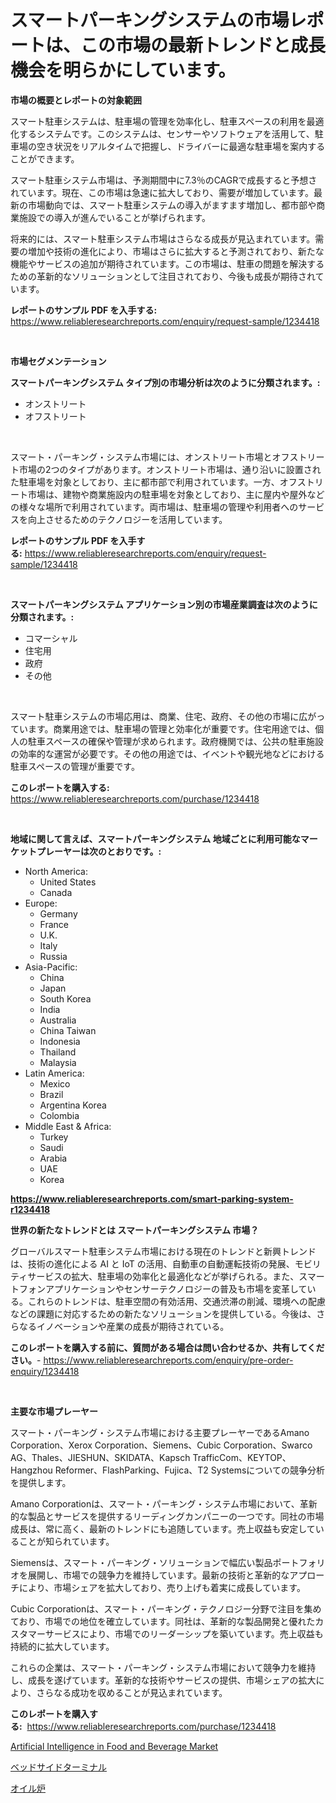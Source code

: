 <p><h1>スマートパーキングシステムの市場レポートは、この市場の最新トレンドと成長機会を明らかにしています。</h1></p><p><strong>市場の概要とレポートの対象範囲</strong></p>
<p><p>スマート駐車システムは、駐車場の管理を効率化し、駐車スペースの利用を最適化するシステムです。このシステムは、センサーやソフトウェアを活用して、駐車場の空き状況をリアルタイムで把握し、ドライバーに最適な駐車場を案内することができます。</p><p>スマート駐車システム市場は、予測期間中に7.3％のCAGRで成長すると予想されています。現在、この市場は急速に拡大しており、需要が増加しています。最新の市場動向では、スマート駐車システムの導入がますます増加し、都市部や商業施設での導入が進んでいることが挙げられます。</p><p>将来的には、スマート駐車システム市場はさらなる成長が見込まれています。需要の増加や技術の進化により、市場はさらに拡大すると予測されており、新たな機能やサービスの追加が期待されています。この市場は、駐車の問題を解決するための革新的なソリューションとして注目されており、今後も成長が期待されています。</p></p>
<p><strong>レポートのサンプル PDF を入手する:</strong> <a href="https://www.reliableresearchreports.com/enquiry/request-sample/1234418">https://www.reliableresearchreports.com/enquiry/request-sample/1234418</a></p>
<p>&nbsp;</p>
<p><strong>市場セグメンテーション</strong></p>
<p><strong>スマートパーキングシステム タイプ別の市場分析は次のように分類されます。:</strong></p>
<p><ul><li>オンストリート</li><li>オフストリート</li></ul></p>
<p>&nbsp;</p>
<p><p>スマート・パーキング・システム市場には、オンストリート市場とオフストリート市場の2つのタイプがあります。オンストリート市場は、通り沿いに設置された駐車場を対象としており、主に都市部で利用されています。一方、オフストリート市場は、建物や商業施設内の駐車場を対象としており、主に屋内や屋外などの様々な場所で利用されています。両市場は、駐車場の管理や利用者へのサービスを向上させるためのテクノロジーを活用しています。</p></p>
<p><strong>レポートのサンプル PDF を入手する:</strong>&nbsp;<a href="https://www.reliableresearchreports.com/enquiry/request-sample/1234418">https://www.reliableresearchreports.com/enquiry/request-sample/1234418</a></p>
<p>&nbsp;</p>
<p><strong> スマートパーキングシステム アプリケーション別の市場産業調査は次のように分類されます。:</strong></p>
<p><ul><li>コマーシャル</li><li>住宅用</li><li>政府</li><li>その他</li></ul></p>
<p>&nbsp;</p>
<p><p>スマート駐車システムの市場応用は、商業、住宅、政府、その他の市場に広がっています。商業用途では、駐車場の管理と効率化が重要です。住宅用途では、個人の駐車スペースの確保や管理が求められます。政府機関では、公共の駐車施設の効率的な運営が必要です。その他の用途では、イベントや観光地などにおける駐車スペースの管理が重要です。</p></p>
<p><strong>このレポートを購入する:</strong>&nbsp; <a href="https://www.reliableresearchreports.com/purchase/1234418">https://www.reliableresearchreports.com/purchase/1234418</a></p>
<p>&nbsp;</p>
<p><strong>地域に関して言えば、スマートパーキングシステム 地域ごとに利用可能なマーケットプレーヤーは次のとおりです。:</strong></p>
<p><ul>
    <li>
        North America:
        <ul>
            <li>United States</li>
            <li>Canada</li>
        </ul>
    </li>
    <li>
        Europe:
        <ul>
            <li>Germany</li>
            <li>France</li>
            <li>U.K.</li>
            <li>Italy</li>
            <li>Russia</li>
        </ul>
    </li>
    <li>
        Asia-Pacific:
        <ul>
            <li>China</li>
            <li>Japan</li>
            <li>South Korea</li>
            <li>India</li>
            <li>Australia</li>
            <li>China Taiwan</li>
            <li>Indonesia</li>
            <li>Thailand</li>
            <li>Malaysia</li>
        </ul>
    </li>
    <li>
        Latin America:
        <ul>
            <li>Mexico</li>
            <li>Brazil</li>
            <li>Argentina Korea</li>
            <li>Colombia</li>
        </ul>
    </li>
    <li>
        Middle East & Africa:
        <ul>
            <li>Turkey</li>
            <li>Saudi</li>
            <li>Arabia</li>
            <li>UAE</li>
            <li>Korea</li>
        </ul>
    </li>
    </ul></p>
<p><strong><a href="https://www.reliableresearchreports.com/smart-parking-system-r1234418">https://www.reliableresearchreports.com/smart-parking-system-r1234418</a></strong>&nbsp;</p>
<p><strong>世界の新たなトレンドとは スマートパーキングシステム 市場？</strong></p>
<p><p>グローバルスマート駐車システム市場における現在のトレンドと新興トレンドは、技術の進化による AI と IoT の活用、自動車の自動運転技術の発展、モビリティサービスの拡大、駐車場の効率化と最適化などが挙げられる。また、スマートフォンアプリケーションやセンサーテクノロジーの普及も市場を変革している。これらのトレンドは、駐車空間の有効活用、交通渋滞の削減、環境への配慮などの課題に対応するための新たなソリューションを提供している。今後は、さらなるイノベーションや産業の成長が期待されている。</p></p>
<p><strong>このレポートを購入する前に、質問がある場合は問い合わせるか、共有してください。</strong>- <a href="https://www.reliableresearchreports.com/enquiry/pre-order-enquiry/1234418">https://www.reliableresearchreports.com/enquiry/pre-order-enquiry/1234418</a></p>
<p>&nbsp;</p>
<p><strong>主要な市場プレーヤー</strong></p>
<p><p>スマート・パーキング・システム市場における主要プレーヤーであるAmano Corporation、Xerox Corporation、Siemens、Cubic Corporation、Swarco AG、Thales、JIESHUN、SKIDATA、Kapsch TrafficCom、KEYTOP、Hangzhou Reformer、FlashParking、Fujica、T2 Systemsについての競争分析を提供します。</p><p>Amano Corporationは、スマート・パーキング・システム市場において、革新的な製品とサービスを提供するリーディングカンパニーの一つです。同社の市場成長は、常に高く、最新のトレンドにも追随しています。売上収益も安定していることが知られています。</p><p>Siemensは、スマート・パーキング・ソリューションで幅広い製品ポートフォリオを展開し、市場での競争力を維持しています。最新の技術と革新的なアプローチにより、市場シェアを拡大しており、売り上げも着実に成長しています。</p><p>Cubic Corporationは、スマート・パーキング・テクノロジー分野で注目を集めており、市場での地位を確立しています。同社は、革新的な製品開発と優れたカスタマーサービスにより、市場でのリーダーシップを築いています。売上収益も持続的に拡大しています。</p><p>これらの企業は、スマート・パーキング・システム市場において競争力を維持し、成長を遂げています。革新的な技術やサービスの提供、市場シェアの拡大により、さらなる成功を収めることが見込まれています。</p></p>
<p><strong>このレポートを購入する:</strong>&nbsp;&nbsp;<a href="https://www.reliableresearchreports.com/purchase/1234418">https://www.reliableresearchreports.com/purchase/1234418</a></p>
<p><p><a href="https://github.com/Chiragrp22/Market-Research-Report-List-4/blob/main/artificial-intelligence-in-food-and-beverage-market.md">Artificial Intelligence in Food and Beverage Market</a></p><p><a href="https://medium.com/@lonnyguann/2024%E5%B9%B4%E3%81%8B%E3%82%892031%E5%B9%B4%E3%81%BE%E3%81%A7%E3%81%AE%E3%83%99%E3%83%83%E3%83%89%E3%82%B5%E3%82%A4%E3%83%89%E3%82%BF%E3%83%BC%E3%83%9F%E3%83%8A%E3%83%AB%E5%B8%82%E5%A0%B4%E5%88%86%E6%9E%90%E3%81%A8%E3%82%B5%E3%82%A4%E3%82%BA%E4%BA%88%E6%B8%AC-1269465a9cf5">ベッドサイドターミナル</a></p><p><a href="https://medium.com/@lonnyguann/%E3%82%AA%E3%82%A4%E3%83%AB%E3%83%95%E3%82%A1%E3%83%BC%E3%83%8D%E3%82%B9%E5%B8%82%E5%A0%B4-2031%E5%B9%B4%E3%81%BE%E3%81%A7%E3%81%AE%E6%88%90%E5%8A%9F%E3%81%99%E3%82%8B%E3%83%93%E3%82%B8%E3%83%8D%E3%82%B9%E6%88%A6%E7%95%A5%E3%81%AE%E9%8D%B5-9844298001e0">オイル炉</a></p></p>